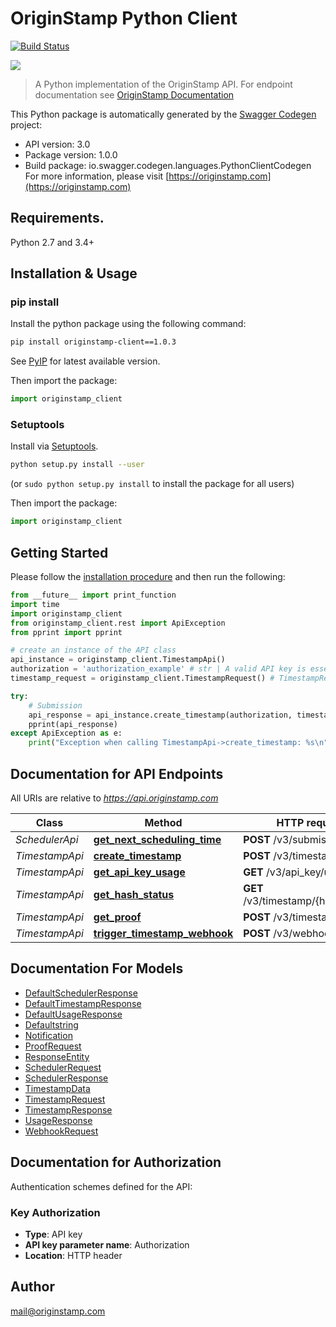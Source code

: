 # OriginStamp Python Client

[![Build Status](https://travis-ci.com/OriginStampTimestamping/originstamp-client-python.svg?token=pQzQz38vk99v2uad9eWc&branch=master)](https://travis-ci.com/OriginStampTimestamping/originstamp-client-python)

![](https://originstamp.com/assets/images/logo/logo_simple_small.png)

> A Python implementation of the OriginStamp API. For endpoint documentation see [OriginStamp Documentation](https://docs.originstamp.com)

This Python package is automatically generated by the [Swagger Codegen](https://github.com/swagger-api/swagger-codegen) project:

- API version: 3.0
- Package version: 1.0.0
- Build package: io.swagger.codegen.languages.PythonClientCodegen
For more information, please visit [https://originstamp.com](https://originstamp.com)

## Requirements.

Python 2.7 and 3.4+

## Installation & Usage
### pip install

Install the python package using the following command:

```sh
pip install originstamp-client==1.0.3
```

See [PyIP](https://pypi.org/project/originstamp-client/) for latest available version.

Then import the package:
```python
import originstamp_client 
```

### Setuptools

Install via [Setuptools](http://pypi.python.org/pypi/setuptools).

```sh
python setup.py install --user
```
(or `sudo python setup.py install` to install the package for all users)

Then import the package:
```python
import originstamp_client
```

## Getting Started

Please follow the [installation procedure](#installation--usage) and then run the following:

```python
from __future__ import print_function
import time
import originstamp_client
from originstamp_client.rest import ApiException
from pprint import pprint

# create an instance of the API class
api_instance = originstamp_client.TimestampApi()
authorization = 'authorization_example' # str | A valid API key is essential for authorization to handle the request.
timestamp_request = originstamp_client.TimestampRequest() # TimestampRequest | DTO for the hash submission. Add all relevant information concerning your hash submission.

try:
    # Submission
    api_response = api_instance.create_timestamp(authorization, timestamp_request)
    pprint(api_response)
except ApiException as e:
    print("Exception when calling TimestampApi->create_timestamp: %s\n" % e)
```

## Documentation for API Endpoints

All URIs are relative to *https://api.originstamp.com*

Class | Method | HTTP request | Description
------------ | ------------- | ------------- | -------------
*SchedulerApi* | [**get_next_scheduling_time**](docs/SchedulerApi.md#get_next_scheduling_time) | **POST** /v3/submission/times | NextSchedule
*TimestampApi* | [**create_timestamp**](docs/TimestampApi.md#create_timestamp) | **POST** /v3/timestamp/create | Submission
*TimestampApi* | [**get_api_key_usage**](docs/TimestampApi.md#get_api_key_usage) | **GET** /v3/api_key/usage | Usage
*TimestampApi* | [**get_hash_status**](docs/TimestampApi.md#get_hash_status) | **GET** /v3/timestamp/{hash_string} | Status
*TimestampApi* | [**get_proof**](docs/TimestampApi.md#get_proof) | **POST** /v3/timestamp/proof | Proof
*TimestampApi* | [**trigger_timestamp_webhook**](docs/TimestampApi.md#trigger_timestamp_webhook) | **POST** /v3/webhook/start | Dev


## Documentation For Models

 - [DefaultSchedulerResponse](docs/DefaultSchedulerResponse.md)
 - [DefaultTimestampResponse](docs/DefaultTimestampResponse.md)
 - [DefaultUsageResponse](docs/DefaultUsageResponse.md)
 - [Defaultstring](docs/Defaultstring.md)
 - [Notification](docs/Notification.md)
 - [ProofRequest](docs/ProofRequest.md)
 - [ResponseEntity](docs/ResponseEntity.md)
 - [SchedulerRequest](docs/SchedulerRequest.md)
 - [SchedulerResponse](docs/SchedulerResponse.md)
 - [TimestampData](docs/TimestampData.md)
 - [TimestampRequest](docs/TimestampRequest.md)
 - [TimestampResponse](docs/TimestampResponse.md)
 - [UsageResponse](docs/UsageResponse.md)
 - [WebhookRequest](docs/WebhookRequest.md)


## Documentation for Authorization

Authentication schemes defined for the API:
### Key Authorization

- **Type**: API key
- **API key parameter name**: Authorization
- **Location**: HTTP header

## Author

mail@originstamp.com

